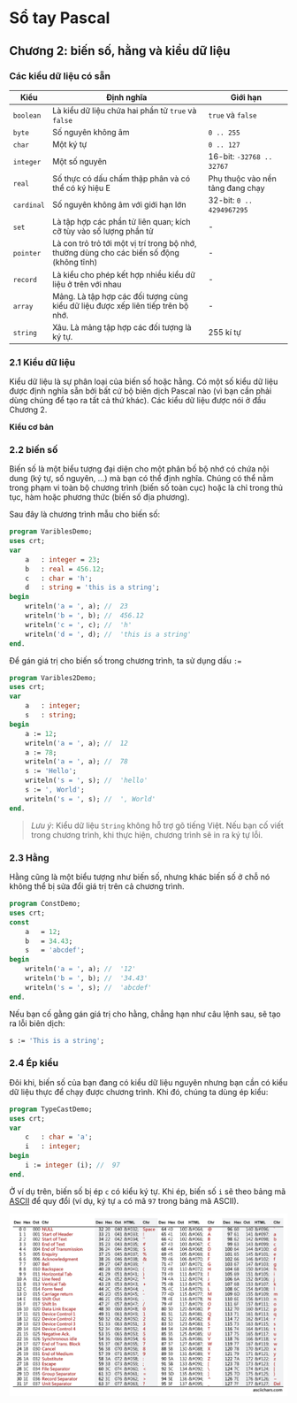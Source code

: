 # Sổ tay Pascal

## Chương 2: biến số, hằng và kiểu dữ liệu

### Các kiểu dữ liệu có sẵn

| Kiểu | Định nghĩa | Giới hạn |
| --- | --- | --- |
| `boolean` | Là kiểu dữ liệu chứa hai phần tử `true` và `false` | `true` và `false` |
| `byte` | Số nguyên không âm | `0 .. 255` |
| `char` | Một ký tự | `0 .. 127` |
| `integer` | Một số nguyên | 16-bit: `-32768 .. 32767` |
| `real` | Số thực có dấu chấm thập phân và có thể có ký hiệu E | Phụ thuộc vào nền tảng đang chạy |
| `cardinal` | Số nguyên không âm với giới hạn lớn | 32-bit: `0 .. 4294967295` |
| `set` | Là tập hợp các phần tử liên quan; kích cỡ tùy vào số lượng phần tử | - |
| `pointer` | Là con trỏ trỏ tới một vị trí trong bộ nhớ, thường dùng cho các biến số động (không tĩnh) | - |
| `record` | Là kiểu cho phép kết hợp nhiều kiểu dữ liệu ở trên với nhau | - |
| `array` | Mảng. Là tập hợp các đối tượng cùng kiểu dữ liệu được xếp liên tiếp trên bộ nhớ. | - |
| `string` | Xâu. Là mảng tập hợp các đối tượng là ký tự. | 255 kí tự |

### 2.1 Kiểu dữ liệu

Kiểu dữ liệu là sự phân loại của biến số hoặc hằng. Có một số kiểu dữ liệu được định nghĩa sẵn bởi bất cứ bộ biên dịch Pascal nào (vì bạn cần phải dùng chúng để tạo ra tất cả thứ khác). Các kiểu dữ liệu được nói ở đầu Chương 2.

**Kiểu cơ bản**

### 2.2 biến số

Biến số là một biểu tượng đại diện cho một phân bố bộ nhớ có chứa nội dung (ký tự, số nguyên, ...) mà bạn có thể định nghĩa. Chúng có thể nằm trong phạm vi toàn bộ chương trình (biến số toàn cục) hoặc là chỉ trong thủ tục, hàm hoặc phương thức (biến số địa phương).

Sau đây là chương trình mẫu cho biến số:
```pascal
program VariblesDemo;
uses crt;
var
    a   : integer = 23;
    b   : real = 456.12;
    c   : char = 'h';
    d   : string = 'this is a string';
begin
    writeln('a = ', a); //  23
    writeln('b = ', b); //  456.12
    writeln('c = ', c); //  'h'
    writeln('d = ', d); //  'this is a string'
end.
```

Để gán giá trị cho biến số trong chương trình, ta sử dụng dấu `:=`
```pascal
program Varibles2Demo;
uses crt;
var
    a   : integer;
    s   : string;
begin
    a := 12;
    writeln('a = ', a); //  12
    a := 78;
    writeln('a = ', a); //  78
    s := 'Hello';
    writeln('s = ', s); //  'hello'
    s := ', World';
    writeln('s = ', s); //  ', World'
end.
```

> *Lưu ý*: Kiểu dữ liệu `String` không hỗ trợ gõ tiếng Việt. Nếu bạn cố viết trong chương trình, khi thực hiện, chương trình sẽ in ra ký tự lỗi.

### 2.3 Hằng

Hằng cũng là một biểu tượng như biến số, nhưng khác biến số ở chỗ nó không thể bị sửa đổi giá trị trên cả chương trình.

```pascal
program ConstDemo;
uses crt;
const
    a   = 12;
    b   = 34.43;
    s   = 'abcdef';
begin
    writeln('a = ', a); //  '12'
    writeln('b = ', b); //  '34.43'
    writeln('s = ', s); //  'abcdef'
end.
```

Nếu bạn cố gằng gán giá trị cho hằng, chẳng hạn như câu lệnh sau, sẽ tạo ra lỗi biên dịch:
```pascal
s := 'This is a string';
```

### 2.4 Ép kiểu

Đôi khi, biến số của bạn đang có kiểu dữ liệu nguyên nhưng bạn cần có kiểu dữ liệu thực để chạy được chương trình. Khi đó, chúng ta dùng ép kiểu:
```pascal
program TypeCastDemo;
uses crt; 
var
    c   : char = 'a';
    i   : integer;    
begin
    i := integer (i); //  97
end.
```
Ở ví dụ trên, biến số bị ép `c` có kiểu ký tự. Khi ép, biến số `i` sẽ theo bảng mã [ASCII](http://www.asciitable.com/) để quy đổi (ví dụ, ký tự `a` có mã `97` trong bảng mã ASCII).

![Bảng mã ASCII](../resources/img/ascii-chars-landscape.jpg)